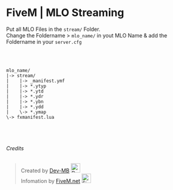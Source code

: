 # FiveM | MLO Streaming

Put all MLO Files in the `stream/` Folder.
<br>
Change the Foldername > `mlo_name/` in yout MLO Name & add the Foldername in your `server.cfg`

<br><br>
```
mlo_name/
|-> stream/
|    |-> _manifest.ymf
|    |-> *.ytyp
|    |-> *.ytd
|    |-> *.ydr
|    |-> *.ybn
|    |-> *.ydd
|    \-> *.ymap
\-> fxmanifest.lua
```

<br><br>

###### Credits

> Created by [Dev-MB](https://dev-mb.dev)
    <a href="https://github.com/dev-mb"><img src="https://cdn.mbdev.cc/cdn/mb/mb.glitch.gif" width="25px;" alt="Dev-MB"/></a> <br>
> Infomation by [FiveM.net](https://fivem.net)
    <a href="https://github.com/citizenfx"><img src="https://avatars.githubusercontent.com/u/25160833?s=200&v=4" width="25px;" alt="FiveM"/></a> <br>

